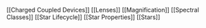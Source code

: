 [[Charged Coupled Devices]]
[[Lenses]]
[[Magnification]]
[[Spectral Classes]]
[[Star Lifecycle]]
[[Star Properties]]
[[Stars]]